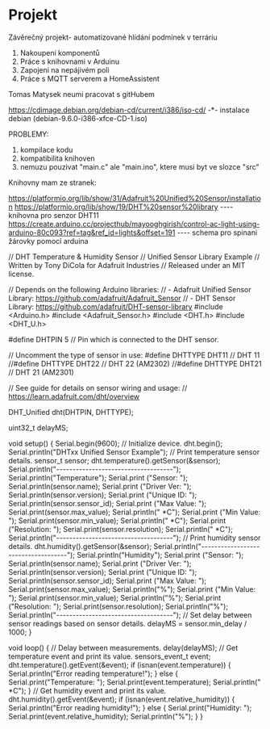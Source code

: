 # Projekt
Závěrečný projekt- automatizované hlídání podmínek v terráriu

1. Nakoupení komponentů
2. Práce s knihovnami v Arduinu
3. Zapojeni na nepájivém poli
4. Práce s MQTT serverem a HomeAssistent



Tomas Matysek neumi pracovat s gitHubem



https://cdimage.debian.org/debian-cd/current/i386/iso-cd/
-*- instalace debian (debian-9.6.0-i386-xfce-CD-1.iso)


PROBLEMY:
1. kompilace kodu
2. kompatibilita knihoven
3. nemuzu pouzivat "main.c" ale "main.ino", ktere musi byt ve slozce "src"

Knihovny mam ze stranek:

https://platformio.org/lib/show/31/Adafruit%20Unified%20Sensor/installation
https://platformio.org/lib/show/19/DHT%20sensor%20library ---- knihovna pro senzor DHT11
https://create.arduino.cc/projecthub/mayooghgirish/control-ac-light-using-arduino-80c093?ref=tag&ref_id=lights&offset=191 ---- schema pro spinani žárovky pomocí arduina


// DHT Temperature & Humidity Sensor
// Unified Sensor Library Example
// Written by Tony DiCola for Adafruit Industries
// Released under an MIT license.

// Depends on the following Arduino libraries:
// - Adafruit Unified Sensor Library: https://github.com/adafruit/Adafruit_Sensor
// - DHT Sensor Library: https://github.com/adafruit/DHT-sensor-library
#include <Arduino.h>
#include <Adafruit_Sensor.h>
#include <DHT.h>
#include <DHT_U.h>

#define DHTPIN            5         // Pin which is connected to the DHT sensor.

// Uncomment the type of sensor in use:
#define DHTTYPE           DHT11     // DHT 11 
//#define DHTTYPE           DHT22     // DHT 22 (AM2302)
//#define DHTTYPE           DHT21     // DHT 21 (AM2301)

// See guide for details on sensor wiring and usage:
//   https://learn.adafruit.com/dht/overview

DHT_Unified dht(DHTPIN, DHTTYPE);

uint32_t delayMS;

void setup() {
  Serial.begin(9600); 
  // Initialize device.
  dht.begin();
  Serial.println("DHTxx Unified Sensor Example");
  // Print temperature sensor details.
  sensor_t sensor;
  dht.temperature().getSensor(&sensor);
  Serial.println("------------------------------------");
  Serial.println("Temperature");
  Serial.print  ("Sensor:       "); Serial.println(sensor.name);
  Serial.print  ("Driver Ver:   "); Serial.println(sensor.version);
  Serial.print  ("Unique ID:    "); Serial.println(sensor.sensor_id);
  Serial.print  ("Max Value:    "); Serial.print(sensor.max_value); Serial.println(" *C");
  Serial.print  ("Min Value:    "); Serial.print(sensor.min_value); Serial.println(" *C");
  Serial.print  ("Resolution:   "); Serial.print(sensor.resolution); Serial.println(" *C");  
  Serial.println("------------------------------------");
  // Print humidity sensor details.
  dht.humidity().getSensor(&sensor);
  Serial.println("------------------------------------");
  Serial.println("Humidity");
  Serial.print  ("Sensor:       "); Serial.println(sensor.name);
  Serial.print  ("Driver Ver:   "); Serial.println(sensor.version);
  Serial.print  ("Unique ID:    "); Serial.println(sensor.sensor_id);
  Serial.print  ("Max Value:    "); Serial.print(sensor.max_value); Serial.println("%");
  Serial.print  ("Min Value:    "); Serial.print(sensor.min_value); Serial.println("%");
  Serial.print  ("Resolution:   "); Serial.print(sensor.resolution); Serial.println("%");  
  Serial.println("------------------------------------");
  // Set delay between sensor readings based on sensor details.
  delayMS = sensor.min_delay / 1000;
}

void loop() {
  // Delay between measurements.
  delay(delayMS);
  // Get temperature event and print its value.
  sensors_event_t event;  
  dht.temperature().getEvent(&event);
  if (isnan(event.temperature)) {
    Serial.println("Error reading temperature!");
  }
  else {
    Serial.print("Temperature: ");
    Serial.print(event.temperature);
    Serial.println(" *C");
  }
  // Get humidity event and print its value.
  dht.humidity().getEvent(&event);
  if (isnan(event.relative_humidity)) {
    Serial.println("Error reading humidity!");
  }
  else {
    Serial.print("Humidity: ");
    Serial.print(event.relative_humidity);
    Serial.println("%");
  }
}
